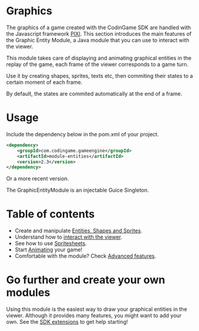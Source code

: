 # Graphics

The graphics of a game created with the CodinGame SDK are handled with the Javascript framework [PIXI](http://www.pixijs.com/). This section introduces the main features of the Graphic Entity Module, a Java module that you can use to interact with the viewer.

This module takes care of displaying and animating graphical entities in the replay of the game, each frame of the viewer corresponds to a game turn.

Use it by creating shapes, sprites, texts etc, then commiting their states to a certain moment of each frame.

By default, the states are commited automatically at the end of a frame.

# Usage

Include the dependency below in the pom.xml of your project.
```xml
<dependency>
	<groupId>com.codingame.gameengine</groupId>
	<artifactId>module-entities</artifactId>
	<version>2.3</version>
</dependency>
```
Or a more recent version.

The GraphicEntityModule is an injectable Guice Singleton.

# Table of contents

- Create and manipulate [Entities, Shapes and Sprites](graphics-2-entities.md).
- Understand how to [interact with the viewer](graphics-3-states.md).
- See how to use [Spritesheets](graphics-4-spritesheets.md).
- Start [Animating](graphics-5-animations.md) your game!
- Comfortable with the module? Check [Advanced features](graphics-6-advanced.md).

# Go further and create your own modules

Using this module is the easiest way to draw your graphical entities in the viewer. Although it provides many features, you might want to add your own. See the [SDK extensions](extensions/extensions-1-tools.md) to get help starting!